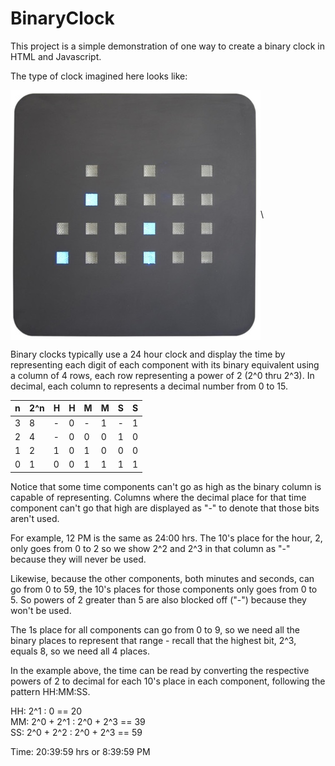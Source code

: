 # BinaryClock

This project is a simple demonstration of one way to create a binary clock in HTML and Javascript.

The type of clock imagined here looks like:

<img src="binaerewanduhr.jpg" width=400 align=center>\

Binary clocks typically use a 24 hour clock and display the time by representing each digit of each component with its binary equivalent using a column of 4 rows, each row representing a power of 2 (2^0 thru 2^3). In decimal, each column to represents a decimal number from 0 to 15.

| n | 2^n | H | H | M | M | S | S |
|:--|:--|:--|:--|:--|:--|:--|:--|
| 3 | 8 | - | 0 | - | 1 | - | 1 |
| 2 | 4 | - | 0 | 0 | 0 | 1 | 0 |
| 1 | 2 | 1 | 0 | 1 | 0 | 0 | 0 |
| 0 | 1 | 0 | 0 | 1 | 1 | 1 | 1 |

Notice that some time components can't go as high as the binary column is capable of representing. Columns where the decimal place for that time component can't go that high are displayed as "-" to denote that those bits aren't used.

For example, 12 PM is the same as 24:00 hrs.  The 10's place for the hour, 2, only goes from 0 to 2 so we show 2^2 and 2^3 in that column as "-" because they will never be used.  

Likewise, because the other components, both minutes and seconds, can go from 0 to 59, the 10's places for those components only goes from 0 to 5. So powers of 2 greater than 5 are also blocked off ("-") because they won't be used.

The 1s place for all components can go from 0 to 9, so we need all the binary places to represent that range - recall that the highest bit, 2^3, equals 8, so we need all 4 places.

In the example above, the time can be read by converting the respective powers of 2 to decimal for each 10's place in each component, following the pattern HH:MM:SS.

HH: 2^1 : 0 == 20\
MM: 2^0 + 2^1 : 2^0 + 2^3 == 39\
SS: 2^0 + 2^2 : 2^0 + 2^3 == 59

Time: 20:39:59 hrs or 8:39:59 PM
